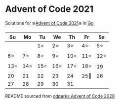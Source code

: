 # Advent of Code 2021

Solutions for ❄️[Advent of Code 2021]❄️ in [Go]

| Su   | Mo   | Tu   | We   | Th    | Fr   | Sa   |
| ---- | ---- | ---- | ---- | ----- | ---- | ---- |
|      |      | 1⭐  | 2⭐  | 3⭐  | 4⭐ | 5⭐ |
| 6⭐  | 7⭐  | 8⭐  | 9⭐ | 10⭐ | 11⭐ | 12⭐ |
| 13⭐ | 14⭐ | 15⭐ | 16⭐ | 17⭐   | 18⭐   | 19   |
| 20   | 21   | 22   | 23   | 24    | 25🎄 | 26   |
| 27   | 28   | 29   | 30   | 31    |      |      |


README sourced from [cdparks Advent of Code 2020]

[Go]: https://go.dev/
[Advent of Code 2021]: https://adventofcode.com/2021
[cdparks Advent of Code 2020]: https://github.com/cdparks/advent2020/blob/main/README.md
